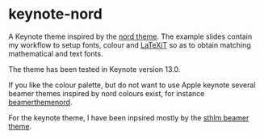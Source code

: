 # keynote-nord

A Keynote theme inspired by the [nord theme](https://www.nordtheme.com). The example
slides contain my workflow to setup fonts, colour and [LaTeXiT](https://www.chachatelier.fr/latexit/) so as to obtain matching mathematical and text fonts.

The theme has been tested in Keynote version 13.0.

If you like the colour palette, but do not want to use Apple keynote several beamer
themes inspired by nord colours exist, for instance
[beamerthemenord](https://github.com/junwei-wang/beamerthemeNord).

For the keynote theme, I have been inpsired mostly by the [sthlm beamer
theme](https://github.com/mholson/sthlmNordBeamerTheme).
